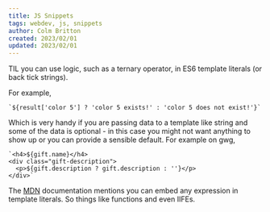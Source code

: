 ```yaml
---
title: JS Snippets
tags: webdev, js, snippets
author: Colm Britton
created: 2023/02/01
updated: 2023/02/01
---
```


TIL you can use logic, such as a ternary operator, in ES6 template literals (or back tick strings).

For example,

```
`${result['color 5'] ? 'color 5 exists!' : 'color 5 does not exist!'}`
```

Which is very handy if you are passing data to a template like string and some of the data is optional - in this case you might not want anything to show up or you can provide a sensible default. For example on gwg,

```
`<h4>${gift.name}</h4>
<div class="gift-description">
  <p>${gift.description ? gift.description : ''}</p>
</div>`
```

The [MDN](https://developer.mozilla.org/en-US/docs/Web/JavaScript/Reference/Template_literals) documentation mentions you can embed any expression in template literals. So things like functions and even IIFEs. 
